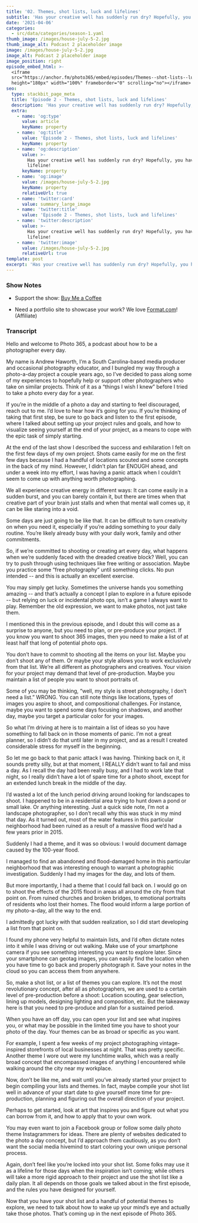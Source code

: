 ```yaml
---
title: '02. Themes, shot lists, luck and lifelines'
subtitle: 'Has your creative well has suddenly run dry? Hopefully, you have a lifeline!'
date: '2021-04-06'
categories:
  - src/data/categories/season-1.yaml
thumb_image: /images/house-july-5-2.jpg
thumb_image_alt: Podcast 2 placeholder image
image: /images/house-july-5-2.jpg
image_alt: Podcast 2 placeholder image
image_position: right
episode_embed_html: >-
  <iframe
  src="https://anchor.fm/photo365/embed/episodes/Themes--shot-lists--luck-and-lifelines-eug2b1"
  height="180px" width="100%" frameborder="0" scrolling="no"></iframe>
seo:
  type: stackbit_page_meta
  title: 'Episode 2 - Themes, shot lists, luck and lifelines'
  description: 'Has your creative well has suddenly run dry? Hopefully, you have a lifeline!'
  extra:
    - name: 'og:type'
      value: article
      keyName: property
    - name: 'og:title'
      value: 'Episode 2 - Themes, shot lists, luck and lifelines'
      keyName: property
    - name: 'og:description'
      value: >-
        Has your creative well has suddenly run dry? Hopefully, you have a
        lifeline!
      keyName: property
    - name: 'og:image'
      value: /images/house-july-5-2.jpg
      keyName: property
      relativeUrl: true
    - name: 'twitter:card'
      value: summary_large_image
    - name: 'twitter:title'
      value: 'Episode 2 - Themes, shot lists, luck and lifelines'
    - name: 'twitter:description'
      value: >-
        Has your creative well has suddenly run dry? Hopefully, you have a
        lifeline!
    - name: 'twitter:image'
      value: /images/house-july-5-2.jpg
      relativeUrl: true
template: post
excerpt: 'Has your creative well has suddenly run dry? Hopefully, you have a lifeline!'
---
```

### Show Notes

*   Support the show: [Buy Me a Coffee](https://www.buymeacoffee.com/photo365)

*   Need a portfolio site to showcase your work? We love [Format.com](https://format.grsm.io/andrewhaworth8239)! (Affiliate)

### Transcript

Hello and welcome to Photo 365, a podcast about how to be a photographer every day.

My name is Andrew Haworth, I’m a South Carolina-based media producer and occasional photography educator, and I bungled my way through a photo-a-day project a couple years ago, so I’ve decided to pass along some of my experiences to hopefully help or support other photographers who take on similar projects. Think of it as a “things I wish I knew” before I tried to take a photo every day for a year.

If you’re in the middle of a photo a day and starting to feel discouraged, reach out to me. I’d love to hear how it’s going for you. If you’re thinking of taking that first step, be sure to go back and listen to the first episode, where I talked about setting up your project rules and goals, and how to visualize seeing yourself at the end of your project, as a means to cope with the epic task of simply starting.

At the end of the last show I described the success and exhilaration I felt on the first few days of my own project. Shots came easily for me on the first few days because I had a handful of locations scouted and some concepts in the back of my mind. However, I didn’t plan far ENOUGH ahead, and under a week into my effort, I was having a panic attack when I couldn’t seem to come up with anything worth photographing.

We all experience creative energy in different ways: It can come easily in a sudden burst, and you can barely contain it, but there are times when that creative part of your brain just stalls and when that mental wall comes up, it can be like staring into a void.

Some days are just going to be like that. It can be difficult to turn creativity on when you need it, especially if you’re adding something to your daily routine. You’re likely already busy with your daily work, family and other commitments.

So, if we’re committed to shooting or creating art every day, what happens when we’re suddenly faced with the dreaded creative block? Well, you can try to push through using techniques like free writing or association. Maybe you practice some “free photography” until something clicks. No pun intended -- and this is actually an excellent exercise.

You may simply get lucky. Sometimes the universe hands you something amazing -- and that’s actually a concept I plan to explore in a future episode -- but relying on luck or incidental photo ops, isn’t a game I always want to play. Remember the old expression, we want to make photos, not just take them.

I mentioned this in the previous episode, and I doubt this will come as a surprise to anyone, but you need to plan, or pre-produce your project. If you know you want to shoot 365 images, then you need to make a list of at least half that long of potential photo ops.

You don’t have to commit to shooting all the items on your list. Maybe you don’t shoot any of them. Or maybe your style allows you to work exclusively from that list. We’re all different as photographers and creatives. Your vision for your project may demand that level of pre-production. Maybe you maintain a list of people you want to shoot portraits of.

Some of you may be thinking, “well, my style is street photography, I don’t need a list.” WRONG. You can still note things like locations, types of images you aspire to shoot, and compositional challenges. For instance, maybe you want to spend some days focusing on shadows, and another day, maybe you target a particular color for your images.

So what I’m driving at here is to maintain a list of ideas so you have something to fall back on in those moments of panic. I’m not a great planner, so I didn’t do that until later in my project, and as a result I created considerable stress for myself in the beginning.

So let me go back to that panic attack I was having. Thinking back on it, it sounds pretty silly, but at that moment, I REALLY didn’t want to fail and miss a day. As I recall the day had been really busy, and I had to work late that night, so I really didn’t have a lot of spare time for a photo shoot, except for an extended lunch break in the middle of the day.

I’d wasted a lot of the lunch period driving around looking for landscapes to shoot. I happened to be in a residential area trying to hunt down a pond or small lake. Or anything interesting. Just a quick side note, I’m not a landscape photographer, so I don’t recall why this was stuck in my mind that day. As it turned out, most of the water features in this particular neighborhood had been ruined as a result of a massive flood we’d had a few years prior in 2015.

Suddenly I had a theme, and it was so obvious: I would document damage caused by the 100-year flood.

I managed to find an abandoned and flood-damaged home in this particular neighborhood that was interesting enough to warrant a photographic investigation. Suddenly I had my images for the day, and lots of them.

But more importantly, I had a theme that I could fall back on. I would go on to shoot the effects of the 2015 flood in areas all around the city from that point on. From ruined churches and broken bridges, to emotional portraits of residents who lost their homes. The flood would inform a large portion of my photo-a-day, all the way to the end.

I admittedly got lucky with that sudden realization, so I did start developing a list from that point on.

I found my phone very helpful to maintain lists, and I’d often dictate notes into it while I was driving or out walking. Make use of your smartphone camera if you see something interesting you want to explore later. Since your smartphone can geotag images, you can easily find the location when you have time to go back and properly photograph it. Save your notes in the cloud so you can access them from anywhere.

So, make a shot list, or a list of themes you can explore. It’s not the most revolutionary concept, after all as photographers, we are used to a certain level of pre-production before a shoot: Location scouting, gear selection, lining up models, designing lighting and composition, etc. But the takeaway here is that you need to pre-produce and plan for a sustained period.

When you have an off day, you can open your list and see what inspires you, or what may be possible in the limited time you have to shoot your photo of the day. Your themes can be as broad or specific as you want.

For example, I spent a few weeks of my project photographing vintage-inspired storefronts of local businesses at night. That was pretty specific. Another theme I wore out were my lunchtime walks, which was a really broad concept that encompassed images of anything I encountered while walking around the city near my workplace.

Now, don’t be like me, and wait until you’ve already started your project to begin compiling your lists and themes. In fact, maybe compile your shot list well in advance of your start date to give yourself more time for pre-production, planning and figuring out the overall direction of your project.

Perhaps to get started, look at art that inspires you and figure out what you can borrow from it, and how to apply that to your own work.

You may even want to join a Facebook group or follow some daily photo theme Instagrammers for ideas. There are plenty of websites dedicated to the photo a day concept, but I’d approach them cautiously, as you don’t want the social media hivemind to start coloring your own unique personal process.

Again, don’t feel like you’re locked into your shot list. Some folks may use it as a lifeline for those days when the inspiration isn’t coming; while others will take a more rigid approach to their project and use the shot list like a daily plan. It all depends on those goals we talked about in the first episode, and the rules you have designed for yourself.

Now that you have your shot list and a handful of potential themes to explore, we need to talk about how to wake up your mind’s eye and actually take those photos. That’s coming up in the next episode of Photo 365.
